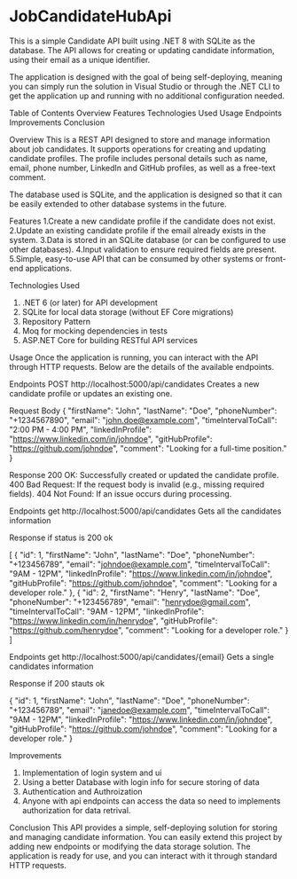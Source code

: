 # JobCandidateHubApi

This is a simple Candidate API built using .NET 8  with SQLite as the database. The API allows for creating or 
updating candidate information, using their email as a unique identifier.

The application is designed with the goal of being self-deploying, meaning you can simply run the solution in 
Visual Studio or through the .NET CLI to get the application up and running with no additional configuration needed.

Table of Contents
Overview
Features
Technologies Used
Usage
Endpoints
Improvements
Conclusion

Overview
This is a REST API designed to store and manage information about job candidates. It supports operations for creating 
and updating candidate profiles. The profile includes personal details such as name, email, phone number, LinkedIn and 
GitHub profiles, as well as a free-text comment.

The database used is SQLite, and the application is designed so that it can be easily extended to other database systems
in the future.

Features
1.Create a new candidate profile if the candidate does not exist.
2.Update an existing candidate profile if the email already exists in the system.
3.Data is stored in an SQLite database (or can be configured to use other databases).
4.Input validation to ensure required fields are present.
5.Simple, easy-to-use API that can be consumed by other systems or front-end applications.

Technologies Used
1. .NET 6 (or later) for API development
2. SQLite for local data storage (without EF Core migrations)
3. Repository Pattern
4. Moq for mocking dependencies in tests
5. ASP.NET Core for building RESTful API services

Usage
Once the application is running, you can interact with the API through HTTP requests. Below are the details of the
available endpoints.

Endpoints
POST http://localhost:5000/api/candidates
Creates a new candidate profile or updates an existing one.

Request Body
{
  "firstName": "John",
  "lastName": "Doe",
  "phoneNumber": "+1234567890",
  "email": "john.doe@example.com",
  "timeIntervalToCall": "2:00 PM - 4:00 PM",
  "linkedInProfile": "https://www.linkedin.com/in/johndoe",
  "gitHubProfile": "https://github.com/johndoe",
  "comment": "Looking for a full-time position."
}

Response
200 OK: Successfully created or updated the candidate profile.
400 Bad Request: If the request body is invalid (e.g., missing required fields).
404 Not Found: If an issue occurs during processing.

Endpoints
get http://localhost:5000/api/candidates
Gets all the candidates information 

Response
if status is 200 ok

[
    {
        "id": 1,
        "firstName": "John",
        "lastName": "Doe",
        "phoneNumber": "+123456789",
        "email": "johndoe@example.com",
        "timeIntervalToCall": "9AM - 12PM",
        "linkedInProfile": "https://www.linkedin.com/in/johndoe",
        "gitHubProfile": "https://github.com/johndoe",
        "comment": "Looking for a developer role."
    },
    {
        "id": 2,
        "firstName": "Henry",
        "lastName": "Doe",
        "phoneNumber": "+123456789",
        "email": "henrydoe@gmail.com",
        "timeIntervalToCall": "9AM - 12PM",
        "linkedInProfile": "https://www.linkedin.com/in/henrydoe",
        "gitHubProfile": "https://github.com/henrydoe",
        "comment": "Looking for a developer role."
    }
]

Endpoints
get http://localhost:5000/api/candidates/{email}
Gets a single candidates information 

Response
if 200 stauts ok 

{
    "id": 1,
    "firstName": "John",
    "lastName": "Doe",
    "phoneNumber": "+123456789",
    "email": "janedoe@example.com",
    "timeIntervalToCall": "9AM - 12PM",
    "linkedInProfile": "https://www.linkedin.com/in/johndoe",
    "gitHubProfile": "https://github.com/johndoe",
    "comment": "Looking for a developer role."
}


Improvements
1. Implementation of login system and ui
2. Using a better Database with login info for secure storing of data
3. Authentication and Authroization
4. Anyone with api endpoints can access the data so need to implements authorization for data retrival. 

Conclusion
This API provides a simple, self-deploying solution for storing and managing candidate information. 
You can easily extend this project by adding new endpoints or modifying the data storage solution. 
The application is ready for use, and you can interact with it through standard HTTP requests.